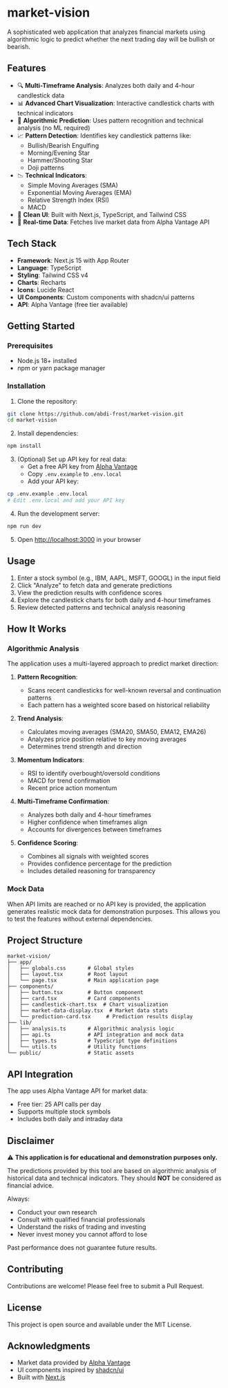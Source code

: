 # market-vision

A sophisticated web application that analyzes financial markets using algorithmic logic to predict whether the next trading day will be bullish or bearish.

## Features

- 🔍 **Multi-Timeframe Analysis**: Analyzes both daily and 4-hour candlestick data
- 📊 **Advanced Chart Visualization**: Interactive candlestick charts with technical indicators
- 🤖 **Algorithmic Prediction**: Uses pattern recognition and technical analysis (no ML required)
- 📈 **Pattern Detection**: Identifies key candlestick patterns like:
  - Bullish/Bearish Engulfing
  - Morning/Evening Star
  - Hammer/Shooting Star
  - Doji patterns
- 📉 **Technical Indicators**: 
  - Simple Moving Averages (SMA)
  - Exponential Moving Averages (EMA)
  - Relative Strength Index (RSI)
  - MACD
- 🎨 **Clean UI**: Built with Next.js, TypeScript, and Tailwind CSS
- 🔄 **Real-time Data**: Fetches live market data from Alpha Vantage API

## Tech Stack

- **Framework**: Next.js 15 with App Router
- **Language**: TypeScript
- **Styling**: Tailwind CSS v4
- **Charts**: Recharts
- **Icons**: Lucide React
- **UI Components**: Custom components with shadcn/ui patterns
- **API**: Alpha Vantage (free tier available)

## Getting Started

### Prerequisites

- Node.js 18+ installed
- npm or yarn package manager

### Installation

1. Clone the repository:
```bash
git clone https://github.com/abdi-frost/market-vision.git
cd market-vision
```

2. Install dependencies:
```bash
npm install
```

3. (Optional) Set up API key for real data:
   - Get a free API key from [Alpha Vantage](https://www.alphavantage.co/support/#api-key)
   - Copy `.env.example` to `.env.local`
   - Add your API key:
```bash
cp .env.example .env.local
# Edit .env.local and add your API key
```

4. Run the development server:
```bash
npm run dev
```

5. Open [http://localhost:3000](http://localhost:3000) in your browser

## Usage

1. Enter a stock symbol (e.g., IBM, AAPL, MSFT, GOOGL) in the input field
2. Click "Analyze" to fetch data and generate predictions
3. View the prediction results with confidence scores
4. Explore the candlestick charts for both daily and 4-hour timeframes
5. Review detected patterns and technical analysis reasoning

## How It Works

### Algorithmic Analysis

The application uses a multi-layered approach to predict market direction:

1. **Pattern Recognition**:
   - Scans recent candlesticks for well-known reversal and continuation patterns
   - Each pattern has a weighted score based on historical reliability

2. **Trend Analysis**:
   - Calculates moving averages (SMA20, SMA50, EMA12, EMA26)
   - Analyzes price position relative to key moving averages
   - Determines trend strength and direction

3. **Momentum Indicators**:
   - RSI to identify overbought/oversold conditions
   - MACD for trend confirmation
   - Recent price action momentum

4. **Multi-Timeframe Confirmation**:
   - Analyzes both daily and 4-hour timeframes
   - Higher confidence when timeframes align
   - Accounts for divergences between timeframes

5. **Confidence Scoring**:
   - Combines all signals with weighted scores
   - Provides confidence percentage for the prediction
   - Includes detailed reasoning for transparency

### Mock Data

When API limits are reached or no API key is provided, the application generates realistic mock data for demonstration purposes. This allows you to test the features without external dependencies.

## Project Structure

```
market-vision/
├── app/
│   ├── globals.css       # Global styles
│   ├── layout.tsx        # Root layout
│   └── page.tsx          # Main application page
├── components/
│   ├── button.tsx        # Button component
│   ├── card.tsx          # Card components
│   ├── candlestick-chart.tsx  # Chart visualization
│   ├── market-data-display.tsx  # Market data stats
│   └── prediction-card.tsx     # Prediction results display
├── lib/
│   ├── analysis.ts       # Algorithmic analysis logic
│   ├── api.ts            # API integration and mock data
│   ├── types.ts          # TypeScript type definitions
│   └── utils.ts          # Utility functions
└── public/               # Static assets
```

## API Integration

The app uses Alpha Vantage API for market data:
- Free tier: 25 API calls per day
- Supports multiple stock symbols
- Includes both daily and intraday data

## Disclaimer

⚠️ **This application is for educational and demonstration purposes only.**

The predictions provided by this tool are based on algorithmic analysis of historical data and technical indicators. They should **NOT** be considered as financial advice. 

Always:
- Conduct your own research
- Consult with qualified financial professionals
- Understand the risks of trading and investing
- Never invest money you cannot afford to lose

Past performance does not guarantee future results.

## Contributing

Contributions are welcome! Please feel free to submit a Pull Request.

## License

This project is open source and available under the MIT License.

## Acknowledgments

- Market data provided by [Alpha Vantage](https://www.alphavantage.co/)
- UI components inspired by [shadcn/ui](https://ui.shadcn.com/)
- Built with [Next.js](https://nextjs.org/)

